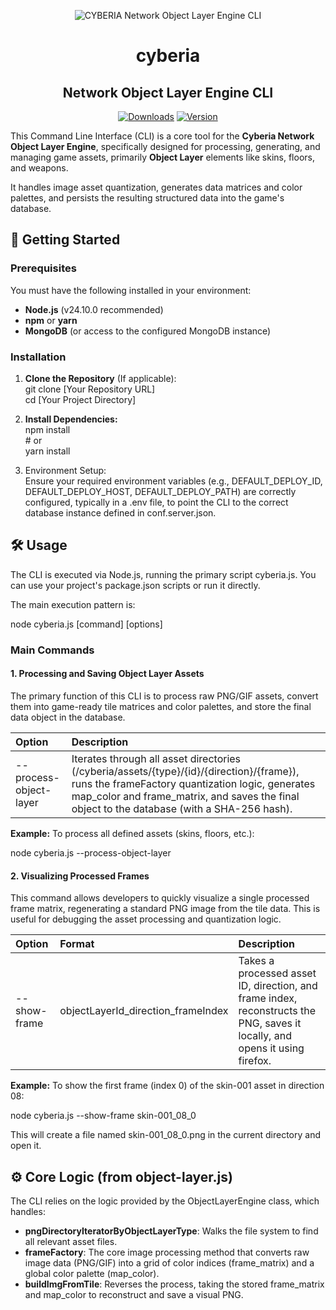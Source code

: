 <p align="center">
  <img src="https://www.cyberiaonline.com/assets/splash/apple-touch-icon-precomposed.png" alt="CYBERIA Network Object Layer Engine CLI"/>
</p>

<div align="center">

<h1>cyberia</h1>

<h2>Network Object Layer Engine CLI</h2>

[![Downloads](https://img.shields.io/npm/dm/cyberia.svg)](https://www.npmjs.com/package/cyberia) [![Version](https://img.shields.io/npm/v/cyberia.svg)](https://www.npmjs.org/package/cyberia)

</div>

This Command Line Interface (CLI) is a core tool for the **Cyberia Network Object Layer Engine**, specifically designed for processing, generating, and managing game assets, primarily **Object Layer** elements like skins, floors, and weapons.

It handles image asset quantization, generates data matrices and color palettes, and persists the resulting structured data into the game's database.

## **🚀 Getting Started**

### **Prerequisites**

You must have the following installed in your environment:

- **Node.js** (v24.10.0 recommended)
- **npm** or **yarn**
- **MongoDB** (or access to the configured MongoDB instance)

### **Installation**

1. **Clone the Repository** (If applicable):  
   git clone \[Your Repository URL\]  
   cd \[Your Project Directory\]

2. **Install Dependencies:**  
   npm install  
   \# or  
   yarn install

3. Environment Setup:  
   Ensure your required environment variables (e.g., DEFAULT_DEPLOY_ID, DEFAULT_DEPLOY_HOST, DEFAULT_DEPLOY_PATH) are correctly configured, typically in a .env file, to point the CLI to the correct database instance defined in conf.server.json.

## **🛠️ Usage**

The CLI is executed via Node.js, running the primary script cyberia.js. You can use your project's package.json scripts or run it directly.

The main execution pattern is:

node cyberia.js \[command\] \[options\]

### **Main Commands**

#### **1\. Processing and Saving Object Layer Assets**

The primary function of this CLI is to process raw PNG/GIF assets, convert them into game-ready tile matrices and color palettes, and store the final data object in the database.

| Option                  | Description                                                                                                                                                                                                                                 |
| :---------------------- | :------------------------------------------------------------------------------------------------------------------------------------------------------------------------------------------------------------------------------------------ |
| \--process-object-layer | Iterates through all asset directories (/cyberia/assets/{type}/{id}/{direction}/{frame}), runs the frameFactory quantization logic, generates map_color and frame_matrix, and saves the final object to the database (with a SHA-256 hash). |

**Example:** To process all defined assets (skins, floors, etc.):

node cyberia.js \--process-object-layer

#### **2\. Visualizing Processed Frames**

This command allows developers to quickly visualize a single processed frame matrix, regenerating a standard PNG image from the tile data. This is useful for debugging the asset processing and quantization logic.

| Option        | Format                             | Description                                                                                                                 |
| :------------ | :--------------------------------- | :-------------------------------------------------------------------------------------------------------------------------- |
| \--show-frame | objectLayerId_direction_frameIndex | Takes a processed asset ID, direction, and frame index, reconstructs the PNG, saves it locally, and opens it using firefox. |

**Example:** To show the first frame (index 0\) of the skin-001 asset in direction 08:

node cyberia.js \--show-frame skin-001_08_0

This will create a file named skin-001_08_0.png in the current directory and open it.

## **⚙️ Core Logic (from object-layer.js)**

The CLI relies on the logic provided by the ObjectLayerEngine class, which handles:

- **pngDirectoryIteratorByObjectLayerType**: Walks the file system to find all relevant asset files.
- **frameFactory**: The core image processing method that converts raw image data (PNG/GIF) into a grid of color indices (frame_matrix) and a global color palette (map_color).
- **buildImgFromTile**: Reverses the process, taking the stored frame_matrix and map_color to reconstruct and save a visual PNG.
